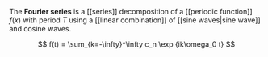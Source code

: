 The **Fourier series** is a [[series]] decomposition of a [[periodic function]] $f(x)$ with period $T$ using a [[linear combination]] of [[sine waves|sine wave]] and cosine waves. 

$$
f(t) = \sum_{k=-\infty}^\infty c_n \exp {ik\omega_0 t}
$$